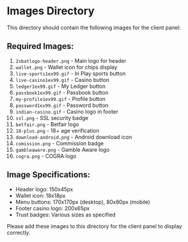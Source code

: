 # Images Directory

This directory should contain the following images for the client panel:

## Required Images:

1. `2xbatlogo-header.png` - Main logo for header
2. `wallet.png` - Wallet icon for chips display
3. `live-sports1ex99.gif` - In Play sports button
4. `live-casino1ex99.gif` - Casino button
5. `ledger1ex99.gif` - My Ledger button
6. `passbook1ex99.gif` - Passbook button
7. `my-profile1ex99.gif` - Profile button
8. `password1ex99.gif` - Password button
9. `indian-casino.gif` - Casino logo in footer
10. `ssl.png` - SSL security badge
11. `betfair.png` - Betfair logo
12. `18-plus.png` - 18+ age verification
13. `download-android.png` - Android download icon
14. `comission.png` - Commission badge
15. `gambleaware.png` - Gamble Aware logo
16. `cogra.png` - COGRA logo

## Image Specifications:

- Header logo: 150x45px
- Wallet icon: 18x18px
- Menu buttons: 170x170px (desktop), 80x80px (mobile)
- Footer casino logo: 200x65px
- Trust badges: Various sizes as specified

Please add these images to this directory for the client panel to display correctly. 